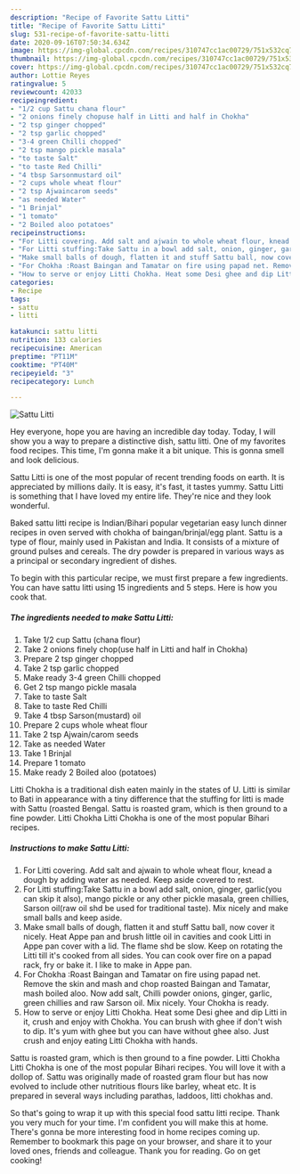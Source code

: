 ```yaml
---
description: "Recipe of Favorite Sattu Litti"
title: "Recipe of Favorite Sattu Litti"
slug: 531-recipe-of-favorite-sattu-litti
date: 2020-09-16T07:50:34.634Z
image: https://img-global.cpcdn.com/recipes/310747cc1ac00729/751x532cq70/sattu-litti-recipe-main-photo.jpg
thumbnail: https://img-global.cpcdn.com/recipes/310747cc1ac00729/751x532cq70/sattu-litti-recipe-main-photo.jpg
cover: https://img-global.cpcdn.com/recipes/310747cc1ac00729/751x532cq70/sattu-litti-recipe-main-photo.jpg
author: Lottie Reyes
ratingvalue: 5
reviewcount: 42033
recipeingredient:
- "1/2 cup Sattu chana flour"
- "2 onions finely chopuse half in Litti and half in Chokha"
- "2 tsp ginger chopped"
- "2 tsp garlic chopped"
- "3-4 green Chilli chopped"
- "2 tsp mango pickle masala"
- "to taste Salt"
- "to taste Red Chilli"
- "4 tbsp Sarsonmustard oil"
- "2 cups whole wheat flour"
- "2 tsp Ajwaincarom seeds"
- "as needed Water"
- "1 Brinjal"
- "1 tomato"
- "2 Boiled aloo potatoes"
recipeinstructions:
- "For Litti covering. Add salt and ajwain to whole wheat flour, knead a dough by adding water as needed. Keep aside covered to rest."
- "For Litti stuffing:Take Sattu in a bowl add salt, onion, ginger, garlic(you can skip it also), mango pickle or any other pickle masala, green chillies, Sarson oil(raw oil shd be used for traditional taste). Mix nicely and make small balls and keep aside."
- "Make small balls of dough, flatten it and stuff Sattu ball, now cover it nicely. Heat Appe pan and brush little oil in cavities and cook Litti in Appe pan cover with a lid. The flame shd be slow. Keep on rotating the Litti till it&#39;s cooked from all sides. You can cook over fire on a papad rack, fry or bake it. I like to make in Appe pan."
- "For Chokha :Roast Baingan and Tamatar on fire using papad net. Remove the skin and mash and chop roasted Baingan and Tamatar, mash boiled aloo. Now add salt, Chilli powder onions, ginger, garlic, green chillies and raw Sarson oil. Mix nicely. Your Chokha is ready."
- "How to serve or enjoy Litti Chokha. Heat some Desi ghee and dip Litti in it, crush and enjoy with Chokha. You can brush with ghee if don&#39;t wish to dip. It&#39;s yum with ghee but you can have without ghee also. Just crush and enjoy eating Litti Chokha with hands."
categories:
- Recipe
tags:
- sattu
- litti

katakunci: sattu litti 
nutrition: 133 calories
recipecuisine: American
preptime: "PT11M"
cooktime: "PT40M"
recipeyield: "3"
recipecategory: Lunch

---
```



![Sattu Litti](https://img-global.cpcdn.com/recipes/310747cc1ac00729/751x532cq70/sattu-litti-recipe-main-photo.jpg)

Hey everyone, hope you are having an incredible day today. Today, I will show you a way to prepare a distinctive dish, sattu litti. One of my favorites food recipes. This time, I'm gonna make it a bit unique. This is gonna smell and look delicious.

Sattu Litti is one of the most popular of recent trending foods on earth. It is appreciated by millions daily. It is easy, it's fast, it tastes yummy. Sattu Litti is something that I have loved my entire life. They're nice and they look wonderful.

Baked sattu litti recipe is Indian/Bihari popular vegetarian easy lunch dinner recipes in oven served with chokha of baingan/brinjal/egg plant. Sattu is a type of flour, mainly used in Pakistan and India. It consists of a mixture of ground pulses and cereals. The dry powder is prepared in various ways as a principal or secondary ingredient of dishes.


To begin with this particular recipe, we must first prepare a few ingredients. You can have sattu litti using 15 ingredients and 5 steps. Here is how you cook that.

<!--inarticleads1-->

##### The ingredients needed to make Sattu Litti:

1. Take 1/2 cup Sattu (chana flour)
1. Take 2 onions finely chop(use half in Litti and half in Chokha)
1. Prepare 2 tsp ginger chopped
1. Take 2 tsp garlic chopped
1. Make ready 3-4 green Chilli chopped
1. Get 2 tsp mango pickle masala
1. Take to taste Salt
1. Take to taste Red Chilli
1. Take 4 tbsp Sarson(mustard) oil
1. Prepare 2 cups whole wheat flour
1. Take 2 tsp Ajwain/carom seeds
1. Take as needed Water
1. Take 1 Brinjal
1. Prepare 1 tomato
1. Make ready 2 Boiled aloo (potatoes)


Litti Chokha is a traditional dish eaten mainly in the states of U. Litti is similar to Bati in appearance with a tiny difference that the stuffing for litti is made with Sattu (roasted Bengal. Sattu is roasted gram, which is then ground to a fine powder. Litti Chokha Litti Chokha is one of the most popular Bihari recipes. 

<!--inarticleads2-->

##### Instructions to make Sattu Litti:

1. For Litti covering. Add salt and ajwain to whole wheat flour, knead a dough by adding water as needed. Keep aside covered to rest.
1. For Litti stuffing:Take Sattu in a bowl add salt, onion, ginger, garlic(you can skip it also), mango pickle or any other pickle masala, green chillies, Sarson oil(raw oil shd be used for traditional taste). Mix nicely and make small balls and keep aside.
1. Make small balls of dough, flatten it and stuff Sattu ball, now cover it nicely. Heat Appe pan and brush little oil in cavities and cook Litti in Appe pan cover with a lid. The flame shd be slow. Keep on rotating the Litti till it&#39;s cooked from all sides. You can cook over fire on a papad rack, fry or bake it. I like to make in Appe pan.
1. For Chokha :Roast Baingan and Tamatar on fire using papad net. Remove the skin and mash and chop roasted Baingan and Tamatar, mash boiled aloo. Now add salt, Chilli powder onions, ginger, garlic, green chillies and raw Sarson oil. Mix nicely. Your Chokha is ready.
1. How to serve or enjoy Litti Chokha. Heat some Desi ghee and dip Litti in it, crush and enjoy with Chokha. You can brush with ghee if don&#39;t wish to dip. It&#39;s yum with ghee but you can have without ghee also. Just crush and enjoy eating Litti Chokha with hands.


Sattu is roasted gram, which is then ground to a fine powder. Litti Chokha Litti Chokha is one of the most popular Bihari recipes. You will love it with a dollop of. Sattu was originally made of roasted gram flour but has now evolved to include other nutritious flours like barley, wheat etc. It is prepared in several ways including parathas, laddoos, litti chokhas and. 

So that's going to wrap it up with this special food sattu litti recipe. Thank you very much for your time. I'm confident you will make this at home. There's gonna be more interesting food in home recipes coming up. Remember to bookmark this page on your browser, and share it to your loved ones, friends and colleague. Thank you for reading. Go on get cooking!
